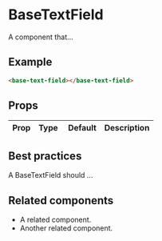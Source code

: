 # BaseTextField

A component that...

## Example

```html
<base-text-field></base-text-field>
```

## Props

Prop | Type | Default | Description
--- | --- | --- | ---

## Best practices

A BaseTextField should ...

## Related components

- A related component.
- Another related component.
